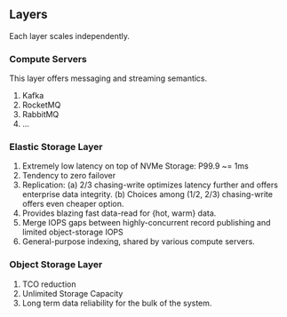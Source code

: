 ## Layers
Each layer scales independently.

### Compute Servers
This layer offers messaging and streaming semantics.
1. Kafka
2. RocketMQ
3. RabbitMQ
4. ...

### Elastic Storage Layer
1. Extremely low latency on top of NVMe Storage: P99.9 ~= 1ms
2. Tendency to zero failover
3. Replication:
   (a) 2/3 chasing-write optimizes latency further and offers enterprise data integrity.
   (b) Choices among (1/2, 2/3) chasing-write offers even cheaper option.
4. Provides blazing fast data-read for {hot, warm} data.
5. Merge IOPS gaps between highly-concurrent record publishing and limited object-storage IOPS
6. General-purpose indexing, shared by various compute servers.

### Object Storage Layer
1. TCO reduction
2. Unlimited Storage Capacity
3. Long term data reliability for the bulk of the system.
